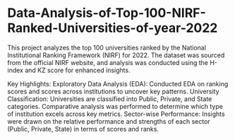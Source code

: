 # Data-Analysis-of-Top-100-NIRF-Ranked-Universities-of-year-2022

This project analyzes the top 100 universities ranked by the National Institutional Ranking Framework (NIRF) for 2022. The dataset was sourced from the official NIRF website, and analysis was conducted using the H-index and KZ score for enhanced insights.

Key Highlights:
Exploratory Data Analysis (EDA): Conducted EDA on ranking scores and scores across institutions to uncover key patterns.
University Classification: Universities are classified into Public, Private, and State categories. Comparative analysis was performed to determine which type of institution excels across key metrics.
Sector-wise Performance: Insights were drawn on the relative performance and strengths of each sector (Public, Private, State) in terms of scores and ranks.
